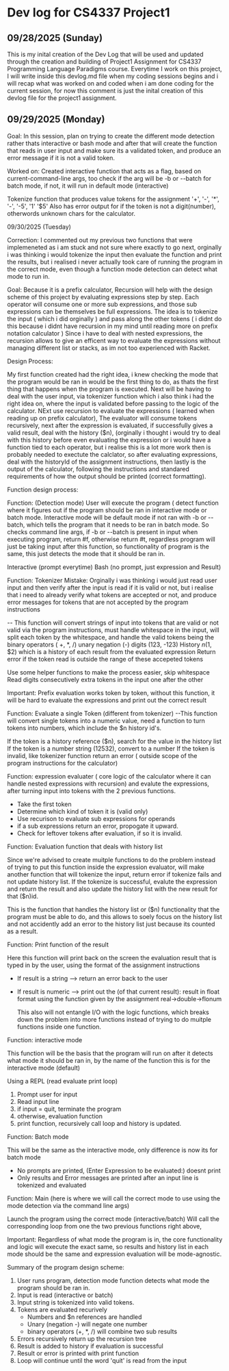 # Dev log for CS4337 Project1

## 09/28/2025 (Sunday)

This is my inital creation of the Dev Log that will be used and updated through the creation and building of Project1 Assignment for CS4337 Programming Language Paradigms course. Everytime I work on this project, I will write inside this devlog.md file when my coding sessions begins and i will recap what was worked on and coded when i am done coding for the current session, for now this comment is just the inital creation of this devlog file for the project1 assignment. 

## 09/29/2025 (Monday)

Goal:
In this session, plan on trying to create the different mode detection rather thats interactive or bash mode and after that will create the function that reads in user input and make sure its 
a validated token, and produce an error message if it is not a valid token. 

Worked on:
Created interactive function that acts as a flag, based on current-command-line args, too check if the arg will be -b or --batch for batch mode, if not, it will run in default mode (interactive)

Tokenize function that produces value tokens for the assignment '+', '-', '*', '-', '-5', '1' '$5'
Also has error output for if the token is not a digit(number), otherwords unknown chars for the calculator.


09/30/2025 (Tuesday)

Correction: I commented out my previous two functions that were implemeneted as i am stuck and not sure where exactly to go next, orginally i was thinking i would tokenize the input then evaluate the function and print the results, but i realised i never actually took care of running the program in the correct mode, even though a function mode detection can detect what mode to run in.

Goal: Because it is a prefix calculator, Recursion will help with the design scheme of this project by evaluating expressions step by step. Each operator will consume one or more sub expressions, and those sub expressions can be themselves be full expressions. The idea is to tokenize the input ( which i did orginally ) and pass along the other tokens ( i didnt do this because i didnt have recursion in my mind until reading more on prefix notation calculator ) Since i have to deal with nested expressions, the recursion allows to give an efficent way to evaluate the expressions without managing different list or stacks, as im not too experienced with Racket.

Design Process:

My first function created had the right idea, i knew checking the mode that the program would be ran in would be the first thing to do, as thats the first thing that happens when the program is executed. Next will be having to deal with the user input, via tokenizer function which i also think i had the right idea on, where the input is validated before passing to the logic of the calculator. NExt use recursion to evaluate the expressions ( learned when reading up on prefix calculator), The evaluator will consume tokens recursively, next after the expression is evaluated, if successfully gives a valid result, deal with the history ($n), (orginally i thought i would try to deal with this history before even evaluating the expression or i would have a function tied to each operator, but i realise this is a lot more work then is probably needed to exectute the calclator, so after evaluating expressions, deal with the historyId of the assignment instructions, then lastly is the output of the calculator, following the instructions and standared requirements of how the output should be printed (correct formatting). 

Function design process: 


Function: (Detection mode)
User will execute the program ( detect function where it figures out if the program should be ran in interactive mode or batch mode. 
Interactive mode will be default mode if not ran with -b or --batch, which tells the program that it needs to be ran in batch mode. 
So checks command line args, if -b or --batch is present in input when executing program, return #f, otherwise return #t, regardless program will just be taking input after this function, so functionality of program is the same, this just detects the mode that it should be ran in. 

Interactive (prompt everytime)
Bash (no prompt, just expression and Result)


Function: Tokenizer 
Mistake: Orginally i was thinking i would just read user input and then verify after the input is read if it is valid or not, but i realise that i need to already verify what tokens are accepted or not, and produce error messages for tokens that are not accepted by the program instructions

-- This function will convert strings of input into tokens that are valid or not valid via the program instructions,
must handle whitespace in the input, will split each token by the whitespace, and handle the valid tokens being the 
binary operators ( +, *, /)
unary negation (-)
digits (123, -123)
History $n ($1, $2) which is a history of each result from the evaluated expression
Return error if the token read is outside the range of these accepeted tokens

Use some helper functions to make the process easier,
skip whitespace
Read digits consecutively
extra tokens in the input one after the other

Important: Prefix evaluation works token by token, without this function, it will be hard to evaluate the expressions and print out the correct result

Function: Evaluate a single Token (different from tokenizer)
--This function will convert single tokens into a numeric value, need a function to turn tokens into numbers, which include the $n history id's. 

If the token is a history reference ($n), search for the value in the history list
If the token is a number string (12532), convert to a number
If the token is invalid, like tokenizer function return an error ( outside scope of the program instructions for the calculator) 

Function: expression evaluater ( core logic of the calculator where it can handle nested expressions with recursion) and evalute the expressions, after turning input into tokens with the 2 previous functions.

- Take the first token
- Determine which kind of token it is (valid only)
- Use recurison to evaluate sub expressions for operands
- if a sub expressions return an error, propogate it upward.
- Check for leftover tokens after evaluation, if so it is invalid.


Function: Evaluation function that deals with history list

Since we're advised to create muitple functions to do the problem instead of trying to put this function inside the expression evaluator, will make another function that will tokenize the input, return error if tokenize fails and not update history list.
If the tokenize is successful, evalute the expression and return the result and also update the history list with the new result for that ($n)id.

This is the function that handles the history list or ($n) functionality that the program must be able to do, and this allows to soely focus on the history list and not accidently add an error to the history list just because its counted as a result. 

Function: Print function of the result

Here this function will print back on the screen the evaluation result that is typed in by the user, using the format of the assignment instructions

- If result is a string --> return an error back to the user
- If result is numeric --> print out the <historyID> (of that current result): result in float format using the function given by the assignment real->double->flonum

  This also will not entangle I/O with the logic functions, which breaks down the problem into more functions instead of trying to do muitple functions inside one function.


Function: interactive mode 

This function will be the basis that the program will run on after it detects what mode it should be ran in, by the name of the function this is for the interactive mode (default)

Using a REPL (read evaluate print loop)
1. Prompt user for input
2. Read input line
3. if input = quit, terminate the program
4. otherwise, evaluation function
5. print function, recursively call loop and history is updated.

Function: Batch mode

This will be the same as the interactive mode, only difference is now its for batch mode

- No prompts are printed, (Enter Expression to be evaluated:) doesnt print
- Only results and Error messages are printed after an input line is tokenized and evaluated


Function: Main (here is where we will call the correct mode to use using the mode detection via the command line args)

Launch the program using the correct mode (interactive/batch)
Will call the corresponding loop from one the two previous functions right above,

Important: Regardless of what mode the program is in, the core functionality and logic will execute the exact same, so results and history list in each mode should be the same and expression evaluation will be mode-agnostic. 


Summary of the program design scheme:

1. User runs program, detection mode function detects what mode the program should be ran in.
2. Input is read (interactive or batch)
3. Input string is tokenized into valid tokens.
4. Tokens are evaluated recurively
   - Numbers and $n references are handled
   - Unary (negation -) will negate one number
   - binary operators (+, *, /) will combine two sub results
5. Errors recursively return up the recursion tree
6. Result is added to history if evaluation is successful
7. Result or error is printed with print function
8. Loop will continue until the word 'quit' is read from the input






